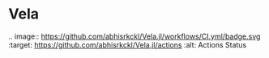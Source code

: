 # Vela

.. image:: https://github.com/abhisrkckl/Vela.jl/workflows/CI.yml/badge.svg
   :target: https://github.com/abhisrkckl/Vela.jl/actions
   :alt: Actions Status
